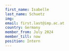```yaml
---
first_name: Isabelle  
last_name: Schuetz
img: 
email: first.last@imp.ac.at
country: Germany
member_from: July 2024
member_till: now
position: Intern
---
```


